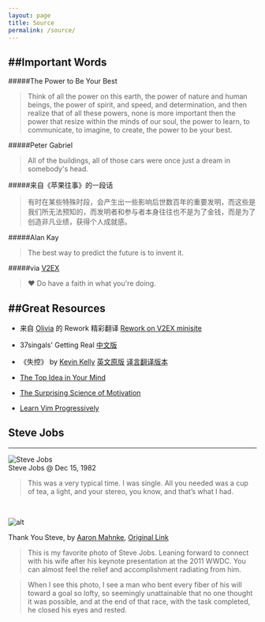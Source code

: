 ```yaml
---
layout: page
title: Source
permalink: /source/
---
```


##Important Words
---

#####The Power to Be Your Best

> Think of all the power on this earth, the power of nature and human beings, the power of spirit, and speed, and determination, and then realize that of all these powers, none is more important then the power that resize  within the minds of our soul, the power to learn, to communicate, to imagine, to create, the power to be your best.

#####Peter Gabriel

> All of the buildings, all of those cars were once just a dream in somebody's head.  

#####来自《苹果往事》的一段话

> 有时在某些特殊时段，会产生出一些影响后世数百年的重要发明，而这些是我们所无法预知的，而发明者和参与者本身往往也不是为了金钱，而是为了创造非凡业绩，获得个人成就感。  

#####Alan Kay

> The best way to predict the future is to invent it.  

#####via [V2EX](http://www.v2ex.com "V2EX")

> ♥ Do have a faith in what you're doing.  

##Great Resources
---
+ 来自 [Olivia](http://o.olivida.com) 的 Rework 精彩翻译 [Rework on V2EX minisite](http://www.v2ex.com/rework/index.html)  

+ 37singals' Getting Real [中文版](http://cnborn.net/docs/getting_real/index.html)

+ 《失控》 by [Kevin Kelly](http://www.kk.org) [英文原版](http://www.kk.org/outofcontrol/contents.php "")  [译言翻译版本](http://article.yeeyan.org/view/out_of_control/32089)

+ [The Top Idea in Your Mind](http://www.paulgraham.com/top.html "The Top Idea in Your Mind")

+ [The Surprising Science of Motivation](http://www.ted.com/talks/dan_pink_on_motivation.html "")  

+ [Learn Vim Progressively](http://yannesposito.com/Scratch/en/blog/Learn-Vim-Progressively/ "Learn Vim Progressively")
  
  
## Steve Jobs
---
![Steve Jobs](http://lkmake.com/resource/imgs/stevejobs-2010-7-31.jpg "Steve Jobs @ Dec 15, 1982")  
Steve Jobs @ Dec 15, 1982

>This was a very typical time. I was single. All you needed was a cup of tea, a light, and your stereo, you know, and that’s what I had.  

<br />

![alt](http://lkmake.com/resource/imgs/jobs-2011-12-5.jpg "Steve Jobs @ 2011 WWDC")

Thank You Steve, by [Aaron Mahnke](http://www.aaronmahnke.com/post/11082113453 "Aaron Mahnke"), [Original Link](http://www.aaronmahnke.com/post/11082113453)

> This is my favorite photo of Steve Jobs. Leaning forward to connect with his wife after his keynote presentation at the 2011 WWDC. You can almost feel the relief and accomplishment radiating from him.  

> When I see this photo, I see a man who bent every fiber of his will toward a goal so lofty, so seemingly unattainable that no one thought it was possible, and at the end of that race, with the task completed, he closed his eyes and rested.